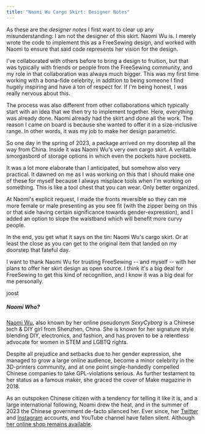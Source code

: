 ```yaml
---
title: "Naomi Wu Cargo Skirt: Designer Notes"
---
```


As these are the _designer notes_ I first want to clear up any
misunderstanding: I am not the designer of this skirt. Naomi Wu is.
I merely wrote the code to implement this as a FreeSewing design, and worked
with Naomi to ensure that said code represents her vision for the design.

I've collaborated with others before to bring a design to fruition, but that
was typically with friends or people from the FreeSewing community, and my role
in that collaboration was always much bigger.  This was my first time
working with a bona-fide celebrity, in addition to being someone I find hugely
inspiring and have a ton of respect for. If I'm being honest, I was really
nervous about this.

The process was also different from other collaborations which typically start
with an idea that we then try to implement together.  Here, everything was
already done. Naomi already had the skirt and done all the work. The reason I
came  on board is because she wanted to offer it in a size-inclusive range. In
other words, it was my job to make her design parametric.

So one day in the spring of 2023, a package arrived on my doorstep all the way
from China. Inside it was Naomi Wu's very own cargo skirt. A veritable
smorgasbord of storage options in which even the pockets have pockets.

It was a lot more elaborate than I anticipated, but somehow also very practical.
It dawned on me as I was working on this that I should make one of these for
myself because I always misplace tools when I'm working on something. This is
like a tool chest that you can wear. Only better organized.

At Naomi's explicit request, I made the fronts reversible so they can me more
female or male presenting as you see fit (with the zipper being on this or that
side having certain significance towards gender-expression), and I added an
option to slope the waistband which will benefit more curvy people.

In the end, you get what it says on the tin: Naomi Wu's cargo skirt. Or at
least the close as you can get to the original item that landed on my doorstep
that fateful day.

I want to thank Naomi Wu for trusting FreeSewing -- and myself -- with her plans
to offer her skirt design as open source. I think it's a big deal for FreeSewing
to get this kind of recognition, and I know it was a big deal for me personally.

joost

<Note>

##### Naomi Who?

[Naomi Wu](https://en.wikipedia.org/wiki/Naomi_Wu), also known by her online pseudonym _SexyCyborg_ is a Chinese tech & DIY girl from Shenzhen, China.
She is known for her signature style blending DIY, electronics, and fashion, and has proven to be a
relentless advocate for women in STEM and LGBTQ rights.

Despite all prejudice and setbacks due to her gender expression, she managed to grow a large online audience, become a minor celebrity in the 3D-printers community, and at one point single-handedly compelled Chinese companies to take GPL-violations serious. As further testament to her status as a famous maker, she graced the cover of Make magazine in 2018.

As an outspoken Chinese citizen  with a tendency for telling it like it is, and a large international following, Noami drew the heat, and in the summer of 2023 the Chinese government de-facto silenced her. Ever since, her [Twitter](https://twitter.com/realsexycyborg) and [Instagram](https://www.instagram.com/reallysexycyborg/) accounts, and YouTube channel have fallen silent. Although [her online shop remains available](https://cybernightmarket.com/).

</Note>

